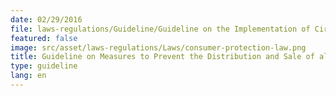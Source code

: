 ```yaml
---
date: 02/29/2016
file: laws-regulations/Guideline/Guideline on the Implementation of Circular No. 02SR Dated September 3, 2002 of the Royal Government of Cambodia on Measures to Prevent Unauthorization Installation of International Inbound and Outbound Phone System.pdf
featured: false
image: src/asset/laws-regulations/Laws/consumer-protection-law.png
title: Guideline on Measures to Prevent the Distribution and Sale of all Types of Telecommunications Services Without Obtaining ID Cards and Similar Identification Documents from Customers Contrary to the Telecommunications Law and Applicable Regulations
type: guideline
lang: en
---
```

